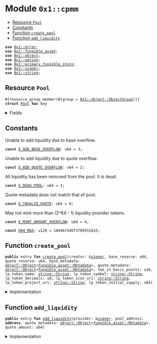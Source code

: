 
<a id="0x1_cpmm"></a>

# Module `0x1::cpmm`



-  [Resource `Pool`](#0x1_cpmm_Pool)
-  [Constants](#@Constants_0)
-  [Function `create_pool`](#0x1_cpmm_create_pool)
-  [Function `add_liquidity`](#0x1_cpmm_add_liquidity)


<pre><code><b>use</b> <a href="../../aptos-stdlib/../move-stdlib/doc/error.md#0x1_error">0x1::error</a>;
<b>use</b> <a href="fungible_asset.md#0x1_fungible_asset">0x1::fungible_asset</a>;
<b>use</b> <a href="object.md#0x1_object">0x1::object</a>;
<b>use</b> <a href="../../aptos-stdlib/../move-stdlib/doc/option.md#0x1_option">0x1::option</a>;
<b>use</b> <a href="primary_fungible_store.md#0x1_primary_fungible_store">0x1::primary_fungible_store</a>;
<b>use</b> <a href="../../aptos-stdlib/../move-stdlib/doc/signer.md#0x1_signer">0x1::signer</a>;
<b>use</b> <a href="../../aptos-stdlib/../move-stdlib/doc/string.md#0x1_string">0x1::string</a>;
</code></pre>



<a id="0x1_cpmm_Pool"></a>

## Resource `Pool`



<pre><code>#[resource_group_member(#[group = <a href="object.md#0x1_object_ObjectGroup">0x1::object::ObjectGroup</a>])]
<b>struct</b> <a href="cpmm.md#0x1_cpmm_Pool">Pool</a> <b>has</b> key
</code></pre>



<details>
<summary>Fields</summary>


<dl>
<dt>
<code>base_metadata: <a href="object.md#0x1_object_Object">object::Object</a>&lt;<a href="fungible_asset.md#0x1_fungible_asset_Metadata">fungible_asset::Metadata</a>&gt;</code>
</dt>
<dd>

</dd>
<dt>
<code>base_reserve: u64</code>
</dt>
<dd>

</dd>
<dt>
<code>quote_metadata: <a href="object.md#0x1_object_Object">object::Object</a>&lt;<a href="fungible_asset.md#0x1_fungible_asset_Metadata">fungible_asset::Metadata</a>&gt;</code>
</dt>
<dd>

</dd>
<dt>
<code>quote_reserve: u64</code>
</dt>
<dd>

</dd>
<dt>
<code>constant_product: u128</code>
</dt>
<dd>

</dd>
<dt>
<code>fee_in_basis_points: u16</code>
</dt>
<dd>

</dd>
<dt>
<code>mint_ref: <a href="fungible_asset.md#0x1_fungible_asset_MintRef">fungible_asset::MintRef</a></code>
</dt>
<dd>

</dd>
<dt>
<code>burn_ref: <a href="fungible_asset.md#0x1_fungible_asset_BurnRef">fungible_asset::BurnRef</a></code>
</dt>
<dd>

</dd>
</dl>


</details>

<a id="@Constants_0"></a>

## Constants


<a id="0x1_cpmm_E_ADD_BASE_OVERFLOW"></a>

Unable to add liquidity due to base overflow.


<pre><code><b>const</b> <a href="cpmm.md#0x1_cpmm_E_ADD_BASE_OVERFLOW">E_ADD_BASE_OVERFLOW</a>: u64 = 3;
</code></pre>



<a id="0x1_cpmm_E_ADD_QUOTE_OVERFLOW"></a>

Unable to add liquidity due to quote overflow.


<pre><code><b>const</b> <a href="cpmm.md#0x1_cpmm_E_ADD_QUOTE_OVERFLOW">E_ADD_QUOTE_OVERFLOW</a>: u64 = 2;
</code></pre>



<a id="0x1_cpmm_E_DEAD_POOL"></a>

All liquidity has been removed from the pool. It is dead.


<pre><code><b>const</b> <a href="cpmm.md#0x1_cpmm_E_DEAD_POOL">E_DEAD_POOL</a>: u64 = 1;
</code></pre>



<a id="0x1_cpmm_E_INVALID_QUOTE"></a>

Quote metadata does not match that of pool.


<pre><code><b>const</b> <a href="cpmm.md#0x1_cpmm_E_INVALID_QUOTE">E_INVALID_QUOTE</a>: u64 = 0;
</code></pre>



<a id="0x1_cpmm_E_MINT_AMOUNT_OVERFLOW"></a>

May not mint more than (2^64 - 1) liquidity provider tokens.


<pre><code><b>const</b> <a href="cpmm.md#0x1_cpmm_E_MINT_AMOUNT_OVERFLOW">E_MINT_AMOUNT_OVERFLOW</a>: u64 = 4;
</code></pre>



<a id="0x1_cpmm_U64_MAX"></a>



<pre><code><b>const</b> <a href="cpmm.md#0x1_cpmm_U64_MAX">U64_MAX</a>: u128 = 18446744073709551615;
</code></pre>



<a id="0x1_cpmm_create_pool"></a>

## Function `create_pool`



<pre><code><b>public</b> entry <b>fun</b> <a href="cpmm.md#0x1_cpmm_create_pool">create_pool</a>(creator: &<a href="../../aptos-stdlib/../move-stdlib/doc/signer.md#0x1_signer">signer</a>, base_reserve: u64, quote_reserve: u64, base_metadata: <a href="object.md#0x1_object_Object">object::Object</a>&lt;<a href="fungible_asset.md#0x1_fungible_asset_Metadata">fungible_asset::Metadata</a>&gt;, quote_metadata: <a href="object.md#0x1_object_Object">object::Object</a>&lt;<a href="fungible_asset.md#0x1_fungible_asset_Metadata">fungible_asset::Metadata</a>&gt;, fee_in_basis_points: u16, lp_token_name: <a href="../../aptos-stdlib/../move-stdlib/doc/string.md#0x1_string_String">string::String</a>, lp_token_symbol: <a href="../../aptos-stdlib/../move-stdlib/doc/string.md#0x1_string_String">string::String</a>, lp_token_decimals: u8, lp_token_icon_uri: <a href="../../aptos-stdlib/../move-stdlib/doc/string.md#0x1_string_String">string::String</a>, lp_token_project_uri: <a href="../../aptos-stdlib/../move-stdlib/doc/string.md#0x1_string_String">string::String</a>, lp_token_initial_supply: u64)
</code></pre>



<details>
<summary>Implementation</summary>


<pre><code><b>public</b> entry <b>fun</b> <a href="cpmm.md#0x1_cpmm_create_pool">create_pool</a>(
    creator: &<a href="../../aptos-stdlib/../move-stdlib/doc/signer.md#0x1_signer">signer</a>,
    base_reserve: u64,
    quote_reserve: u64,
    base_metadata: Object&lt;Metadata&gt;,
    quote_metadata: Object&lt;Metadata&gt;,
    fee_in_basis_points: u16,
    lp_token_name: String,
    lp_token_symbol: String,
    lp_token_decimals: u8,
    lp_token_icon_uri: String,
    lp_token_project_uri: String,
    lp_token_initial_supply: u64,
) {
    <b>let</b> creator_address = <a href="../../aptos-stdlib/../move-stdlib/doc/signer.md#0x1_signer_address_of">signer::address_of</a>(creator);
    <b>let</b> constructor_ref = <a href="object.md#0x1_object_create_object">object::create_object</a>(creator_address);
    <b>let</b> pool_address =
        <a href="object.md#0x1_object_address_from_constructor_ref">object::address_from_constructor_ref</a>(&constructor_ref);
    <a href="primary_fungible_store.md#0x1_primary_fungible_store_create_primary_store_enabled_fungible_asset">primary_fungible_store::create_primary_store_enabled_fungible_asset</a>(
       &constructor_ref,
       <a href="../../aptos-stdlib/../move-stdlib/doc/option.md#0x1_option_none">option::none</a>(),
       lp_token_name,
       lp_token_symbol,
       lp_token_decimals,
       lp_token_icon_uri,
       lp_token_project_uri,
    );
    <a href="primary_fungible_store.md#0x1_primary_fungible_store_transfer">primary_fungible_store::transfer</a>(
        creator,
        base_metadata,
        pool_address,
        base_reserve,
    );
    <a href="primary_fungible_store.md#0x1_primary_fungible_store_transfer">primary_fungible_store::transfer</a>(
        creator,
        quote_metadata,
        pool_address,
        quote_reserve,
    );
    <b>let</b> pool_signer = <a href="object.md#0x1_object_generate_signer">object::generate_signer</a>(&constructor_ref);
    <b>let</b> mint_ref = <a href="fungible_asset.md#0x1_fungible_asset_generate_mint_ref">fungible_asset::generate_mint_ref</a>(&constructor_ref);
    <a href="primary_fungible_store.md#0x1_primary_fungible_store_mint">primary_fungible_store::mint</a>(
        &mint_ref,
        creator_address,
        lp_token_initial_supply,
    );
    <b>move_to</b>(
        &pool_signer,
        <a href="cpmm.md#0x1_cpmm_Pool">Pool</a>{
            base_metadata,
            base_reserve,
            quote_metadata,
            quote_reserve,
            constant_product:
                (base_reserve <b>as</b> u128) * (quote_reserve <b>as</b> u128),
            fee_in_basis_points,
            mint_ref,
            burn_ref: <a href="fungible_asset.md#0x1_fungible_asset_generate_burn_ref">fungible_asset::generate_burn_ref</a>(&constructor_ref),
        },
    );
}
</code></pre>



</details>

<a id="0x1_cpmm_add_liquidity"></a>

## Function `add_liquidity`



<pre><code><b>public</b> entry <b>fun</b> <a href="cpmm.md#0x1_cpmm_add_liquidity">add_liquidity</a>(provider: &<a href="../../aptos-stdlib/../move-stdlib/doc/signer.md#0x1_signer">signer</a>, pool_address: <b>address</b>, quote_metadata: <a href="object.md#0x1_object_Object">object::Object</a>&lt;<a href="fungible_asset.md#0x1_fungible_asset_Metadata">fungible_asset::Metadata</a>&gt;, quote_amount: u64)
</code></pre>



<details>
<summary>Implementation</summary>


<pre><code><b>public</b> entry <b>fun</b> <a href="cpmm.md#0x1_cpmm_add_liquidity">add_liquidity</a>(
    provider: &<a href="../../aptos-stdlib/../move-stdlib/doc/signer.md#0x1_signer">signer</a>,
    pool_address: <b>address</b>,
    quote_metadata: Object&lt;Metadata&gt;,
    quote_amount: u64,
) <b>acquires</b> <a href="cpmm.md#0x1_cpmm_Pool">Pool</a> {
    <b>let</b> pool_ref_mut = <b>borrow_global_mut</b>&lt;<a href="cpmm.md#0x1_cpmm_Pool">Pool</a>&gt;(pool_address);
    <b>assert</b>!(
        quote_metadata == pool_ref_mut.quote_metadata,
        <a href="cpmm.md#0x1_cpmm_E_INVALID_QUOTE">E_INVALID_QUOTE</a>,
    );
    <b>assert</b>!(
        pool_ref_mut.base_reserve != 0 || pool_ref_mut.quote_reserve != 0,
        <a href="cpmm.md#0x1_cpmm_E_DEAD_POOL">E_DEAD_POOL</a>
    );
    <b>let</b> quote_reserve_new =
        (pool_ref_mut.quote_reserve <b>as</b> u128) + (quote_amount <b>as</b> u128);
    <b>assert</b>!(quote_reserve_new &lt;= <a href="cpmm.md#0x1_cpmm_U64_MAX">U64_MAX</a>, <a href="cpmm.md#0x1_cpmm_E_ADD_QUOTE_OVERFLOW">E_ADD_QUOTE_OVERFLOW</a>);
    <b>let</b> base_reserve_new =
        pool_ref_mut.constant_product / quote_reserve_new;
    <b>assert</b>!(base_reserve_new &lt;= <a href="cpmm.md#0x1_cpmm_U64_MAX">U64_MAX</a>, <a href="cpmm.md#0x1_cpmm_E_ADD_BASE_OVERFLOW">E_ADD_BASE_OVERFLOW</a>);
    <b>let</b> base_amount =
        (base_reserve_new <b>as</b> u64) - pool_ref_mut.base_reserve;
    <a href="primary_fungible_store.md#0x1_primary_fungible_store_transfer">primary_fungible_store::transfer</a>(
        provider,
        quote_metadata,
        pool_address,
        quote_amount
    );
    <a href="primary_fungible_store.md#0x1_primary_fungible_store_transfer">primary_fungible_store::transfer</a>(
        provider,
        pool_ref_mut.base_metadata,
        pool_address,
        base_amount
    );
    <b>let</b> lp_token_supply = <a href="../../aptos-stdlib/../move-stdlib/doc/option.md#0x1_option_destroy_some">option::destroy_some</a>(
        <a href="fungible_asset.md#0x1_fungible_asset_supply">fungible_asset::supply</a>&lt;<a href="cpmm.md#0x1_cpmm_Pool">Pool</a>&gt;(
            <a href="object.md#0x1_object_address_to_object">object::address_to_object</a>(pool_address)
        )
    );
    <b>let</b> mint_amount = <a href="../../aptos-stdlib/doc/math128.md#0x1_math128_mul_div">math128::mul_div</a>(
        lp_token_supply,
        (quote_amount <b>as</b> u128),
        quote_reserve_new
    );
    <b>assert</b>!(mint_amount &lt; <a href="cpmm.md#0x1_cpmm_U64_MAX">U64_MAX</a>, <a href="cpmm.md#0x1_cpmm_E_MINT_AMOUNT_OVERFLOW">E_MINT_AMOUNT_OVERFLOW</a>);
    <a href="primary_fungible_store.md#0x1_primary_fungible_store_mint">primary_fungible_store::mint</a>(
        &pool_ref_mut.mint_ref,
        <a href="../../aptos-stdlib/../move-stdlib/doc/signer.md#0x1_signer_address_of">signer::address_of</a>(provider),
        (mint_amount <b>as</b> u64),
    );
    pool_ref_mut.quote_reserve = (quote_reserve_new <b>as</b> u64);
    pool_ref_mut.base_reserve = (base_reserve_new <b>as</b> u64)
}
</code></pre>



</details>


[move-book]: https://aptos.dev/move/book/SUMMARY
